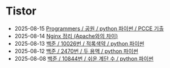 # Tistor<!-- RECENT POST START -->
- 2025-08-15 [Programmers / 공원 / python 파이썬 / PCCE 기출](https://seulow-down.tistory.com/411)
- 2025-08-14 [Nginx 정리 (Apache와의 차이)](https://seulow-down.tistory.com/410)
- 2025-08-13 [백준 / 10026번 / 적록색약 / python 파이썬](https://seulow-down.tistory.com/409)
- 2025-08-12 [백준 / 2470번 / 두 용액 / python 파이썬](https://seulow-down.tistory.com/408)
- 2025-08-08 [백준 / 10844번 / 쉬운 계단 수 / python 파이썬](https://seulow-down.tistory.com/407)
<!-- RECENT POST END -->